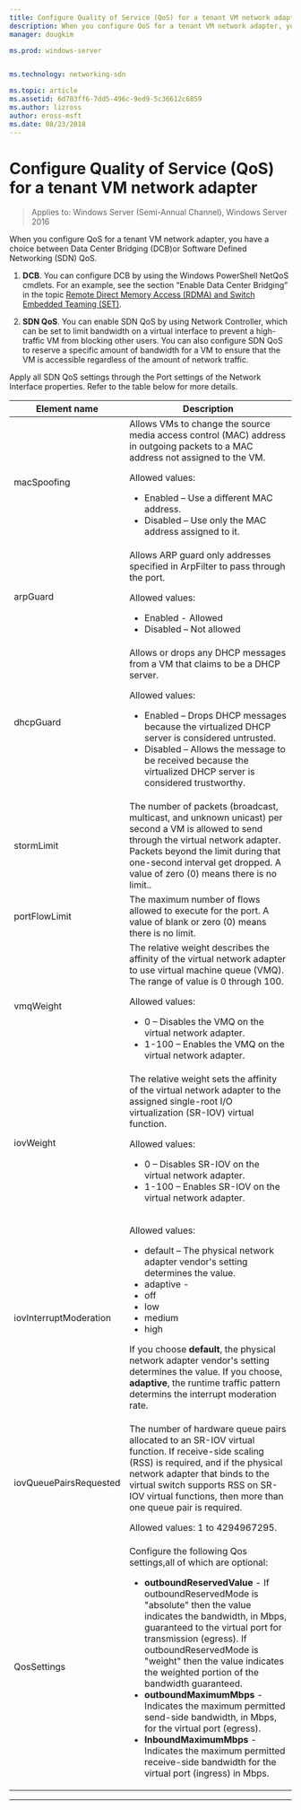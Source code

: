 ```yaml
---
title: Configure Quality of Service (QoS) for a tenant VM network adapter
description: When you configure QoS for a tenant VM network adapter, you have a choice between Data Center Bridging \(DCB\)or Software Defined Networking \(SDN\) QoS.
manager: dougkim

ms.prod: windows-server


ms.technology: networking-sdn

ms.topic: article
ms.assetid: 6d783ff6-7dd5-496c-9ed9-5c36612c6859
ms.author: lizross
author: eross-msft
ms.date: 08/23/2018
---
```

# Configure Quality of Service (QoS) for a tenant VM network adapter

>Applies to: Windows Server (Semi-Annual Channel), Windows Server 2016

When you configure QoS for a tenant VM network adapter, you have a choice between Data Center Bridging \(DCB\)or Software Defined Networking \(SDN\) QoS.

1.	**DCB**. You can configure DCB by using the Windows PowerShell NetQoS cmdlets. For an example, see the section “Enable Data Center Bridging”  in the topic [Remote Direct Memory Access (RDMA) and Switch Embedded Teaming (SET)](../../../virtualization/hyper-v-virtual-switch/RDMA-and-Switch-Embedded-Teaming.md).

2.	**SDN QoS**. You can enable SDN QoS by using Network Controller, which can be set to limit bandwidth on a virtual interface to prevent a high-traffic VM from blocking other users.  You can also configure SDN QoS to reserve a specific amount of bandwidth for a VM to ensure that the VM is accessible regardless of the amount of network traffic.  

Apply all SDN QoS settings through the Port settings of the Network Interface properties. Refer to the table below for more details.

|Element name|Description|
|------------|-----------| 
|macSpoofing| Allows VMs to change the source media access control \(MAC\) address in outgoing packets to a MAC address not assigned to the VM.<p>Allowed values:<ul><li>Enabled – Use a different MAC address.</li><li>Disabled – Use only the MAC address assigned to it.</li></ul>|
|arpGuard| Allows ARP guard only addresses specified in ArpFilter to pass through the port.<p>Allowed values:<ul><li>Enabled - Allowed</li><li>Disabled – Not allowed</li></ul>|
|dhcpGuard| Allows or drops any DHCP messages from a VM that claims to be a DHCP server. <p>Allowed values:<ul><li>Enabled – Drops DHCP messages because the virtualized DHCP server is considered untrusted.</li><li>Disabled – Allows the message to be received because the virtualized DHCP server is considered trustworthy.</li></ul>|
|stormLimit| The number of packets (broadcast, multicast, and unknown unicast) per second a VM is allowed to send through the virtual network adapter. Packets beyond the limit during that one-second interval get dropped. A value of zero \(0\) means there is no limit..|
|portFlowLimit| The maximum number of flows allowed to execute for the port. A value of blank or zero \(0\) means there is no limit. |
|vmqWeight| The relative weight describes the affinity of the virtual network adapter to use virtual machine queue (VMQ). The range of value is 0 through 100.<p>Allowed values:<ul><li>0 – Disables the VMQ on the virtual network adapter.</li><li>1-100 – Enables the VMQ on the virtual network adapter.</li></ul>|
|iovWeight| The relative weight sets the affinity of the virtual network adapter to the assigned single-root I/O virtualization \(SR-IOV\) virtual function. <p>Allowed values:<ul><li>0 – Disables SR-IOV on the virtual network adapter.</li><li>1-100 – Enables SR-IOV on the virtual network adapter.</li></ul>|
|iovInterruptModeration|<p>Allowed values:<ul><li>default – The physical network adapter vendor's setting determines the value.</li><li>adaptive - </li><li>off </li><li>low</li><li>medium</li><li>high</li></ul><p>If you choose **default**, the physical network adapter vendor's setting determines the value.  If you choose, **adaptive**, the runtime traffic pattern determins the interrupt moderation rate.|
|iovQueuePairsRequested| The number of hardware queue pairs allocated to an SR-IOV virtual function. If receive-side scaling \(RSS\) is required, and if the physical network adapter that binds to the virtual switch supports RSS on SR-IOV virtual functions, then more than one queue pair is required. <p>Allowed values: 1 to 4294967295.|
|QosSettings| Configure the following Qos settings,all of which are optional: <ul><li>**outboundReservedValue** - If outboundReservedMode is "absolute" then the value indicates the bandwidth, in Mbps, guaranteed to the virtual port for transmission (egress). If outboundReservedMode is "weight" then the value indicates the weighted portion of the bandwidth guaranteed.</li><li>**outboundMaximumMbps** - Indicates the maximum permitted send-side bandwidth, in Mbps, for the virtual port (egress).</li><li>**InboundMaximumMbps** - Indicates the maximum permitted receive-side bandwidth for the virtual port (ingress) in Mbps.</li></ul> |

---